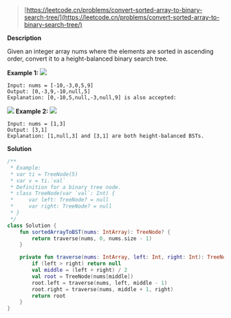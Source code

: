 > [https://leetcode.cn/problems/convert-sorted-array-to-binary-search-tree/](https://leetcode.cn/problems/convert-sorted-array-to-binary-search-tree/)

**Description**

Given an integer array nums where the elements are sorted in ascending order, convert it to a height-balanced binary search tree.

**Example 1:**
![](https://assets.leetcode.com/uploads/2021/02/18/btree1.jpg)
```text
Input: nums = [-10,-3,0,5,9]
Output: [0,-3,9,-10,null,5]
Explanation: [0,-10,5,null,-3,null,9] is also accepted:
```
![](https://assets.leetcode.com/uploads/2021/02/18/btree2.jpg)
**Example 2:**
![](https://assets.leetcode.com/uploads/2021/02/18/btree.jpg)
```text
Input: nums = [1,3]
Output: [3,1]
Explanation: [1,null,3] and [3,1] are both height-balanced BSTs.
```

**Solution**
```kotlin
/**
 * Example:
 * var ti = TreeNode(5)
 * var v = ti.`val`
 * Definition for a binary tree node.
 * class TreeNode(var `val`: Int) {
 *     var left: TreeNode? = null
 *     var right: TreeNode? = null
 * }
 */
class Solution {
    fun sortedArrayToBST(nums: IntArray): TreeNode? {
        return traverse(nums, 0, nums.size - 1)
    }

    private fun traverse(nums: IntArray, left: Int, right: Int): TreeNode? {
        if (left > right) return null
        val middle = (left + right) / 2
        val root = TreeNode(nums[middle])
        root.left = traverse(nums, left, middle - 1)
        root.right = traverse(nums, middle + 1, right)
        return root
    }
}
```